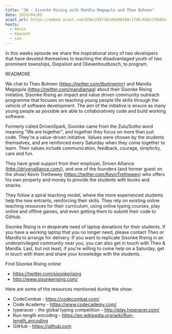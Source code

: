 ```yaml
---
title: "36 - Sisonke Rising with Mandla Magagula and Theo Bohnen"
date: 2016/04/05
acast_url: https://embed.acast.com/63bc23873dc40e00108c17d6/63bc238d65ae3d001128d7cd
hosts:
  - Kevin
  - Kenneth
  - Len
---
```


In this weeks episode we share the inspirational story of two developers that have devoted themselves to teaching the disadvantaged youth of two prominent townships, Diepsloot and Olievenhoutbosch, to program.

READMORE

We chat to Theo Bohnen (https://twitter.com/tbohnenjnr) and Mandla Magagula (https://twitter.com/mandlamag) about their Sisonke Rising initiative. Sisonke Rising an impact and value driven community outreach programme that focuses on teaching young people life skills through the vehicle of software development. The aim of the initiative is ensure as many young people as possible are able to collaboratively code and build working software. 

Formerly called DrivenSpark, Sisonke came from the Zulu/Sotho word meaning "We are together", and together they focus on more than just code. They're a value-driven initiative. Values were chosen by the students themselves, and are reinforced every Saturday when they come together to learn. Their values include communication, feedback, courage, simplicity, care and fun.

They have great support from their employer, Driven Alliance (http://drivenalliance.com/), and one of the founders (and former guest on the show) Kevin Trethewey (https://twitter.com/KevinTrethewey) who offers his own property and money to provide the students with books and snacks.

They follow a spiral teaching model, where the more experienced students help the new entrants, reinforcing their skills. They rely on existing online teaching resources for their curriculum, using online typing courses, play online and offline games, and even getting them to submit their code to GitHub.

Sisonke Rising is in desperate need of laptop donations for their students. If you have a working laptop that you no longer need, please contact Theo or Mandla to arrange for delivery. If you want to replicate Sisonke Rising in an underprivileged community near you, you can also get in touch with Theo & Mandla. Last, but not least, if you're willing to come help on a Saturday, get in touch with them and share your knowledge with the students.

Find Sisonke Rising online:

* https://twitter.com/sisonkerising
* http://www.sisonkerising.com/

Here are some of the resources mentioned during the show:

* CodeCombat - https://codecombat.com/
* Code Academy - https://www.codecademy.com/
* typeracer - the global typing competition - http://play.typeracer.com/
* Run-length encoding - https://en.wikipedia.org/wiki/Run-length_encoding
* GitHub - https://github.com
